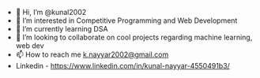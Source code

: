 - 👋 Hi, I’m @kunal2002
- 👀 I’m interested in Competitive Programming and Web Development
- 🌱 I’m currently learning DSA
- 💞️ I’m looking to collaborate on cool projects regarding machine learning, web dev
- 📫 How to reach me k.nayyar2002@gmail.com
- Linkedin - https://www.linkedin.com/in/kunal-nayyar-4550491b3/

<!---
kunal2002/kunal2002 is a ✨ special ✨ repository because its `README.md` (this file) appears on your GitHub profile.
You can click the Preview link to take a look at your changes.
--->
